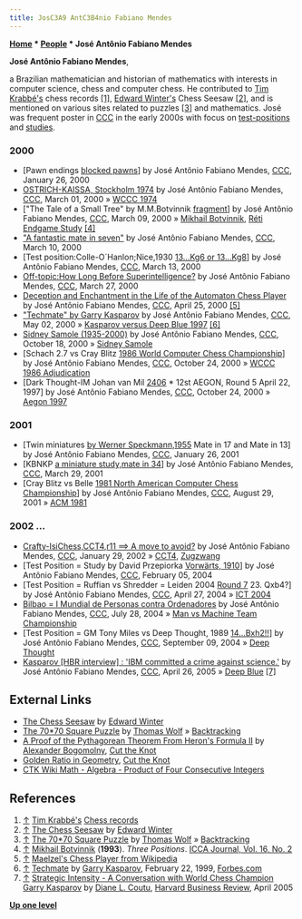 ```yaml
---
title: JosC3A9 AntC3B4nio Fabiano Mendes
---
```

**[Home](Home "Home") \* [People](People "People") \* José Antônio Fabiano Mendes**


**José Antônio Fabiano Mendes**,  

a Brazilian mathematician and historian of mathematics with interests in computer science, chess and computer chess. 
He contributed to [Tim Krabbé's](https://en.wikipedia.org/wiki/Tim_Krabb%C3%A9) chess records <a id="cite-note-1" href="#cite-ref-1">[1]</a>, 
[Edward Winter's](https://en.wikipedia.org/wiki/Edward_Winter_%28chess_historian%29) Chess Seesaw <a id="cite-note-2" href="#cite-ref-2">[2]</a>, 
and is mentioned on various sites related to puzzles <a id="cite-note-3" href="#cite-ref-3">[3]</a> and mathematics. José was frequent poster in [CCC](CCC "CCC") in the early 2000s with focus on [test-positions](Test-Positions "Test-Positions") and [studies](Chess_Problems,_Compositions_and_Studies "Chess Problems, Compositions and Studies").



### 2000


* [Pawn endings [blocked pawns](https://www.stmintz.com/ccc/index.php?id=92283)] by José Antônio Fabiano Mendes, [CCC](CCC "CCC"), January 26, 2000
* [OSTRICH-KAISSA, Stockholm 1974](https://www.stmintz.com/ccc/index.php?id=99672) by José Antônio Fabiano Mendes, [CCC](CCC "CCC"), March 01, 2000 » [WCCC 1974](WCCC_1974 "WCCC 1974")
* ["The Tale of a Small Tree" by M.M.Botvinnik [fragment](https://www.stmintz.com/ccc/index.php?id=101063)] by José Antônio Fabiano Mendes, [CCC](CCC "CCC"), March 09, 2000 » [Mikhail Botvinnik](Mikhail_Botvinnik "Mikhail Botvinnik"), [Réti Endgame Study](R%C3%A9ti_Endgame_Study "Réti Endgame Study") <a id="cite-note-4" href="#cite-ref-4">[4]</a>
* ["A fantastic mate in seven"](https://www.stmintz.com/ccc/index.php?id=101232) by José Antônio Fabiano Mendes, [CCC](CCC "CCC"), March 10, 2000
* [Test position:Colle-O´Hanlon;Nice,1930 [13...Kg6 or 13...Kg8](https://www.stmintz.com/ccc/index.php?id=101714)] by José Antônio Fabiano Mendes, [CCC](CCC "CCC"), March 13, 2000
* [Off-topic:How Long Before Superintelligence?](https://www.stmintz.com/ccc/index.php?id=103584) by José Antônio Fabiano Mendes, [CCC](CCC "CCC"), March 27, 2000
* [Deception and Enchantment in the Life of the Automaton Chess Player](https://www.stmintz.com/ccc/index.php?id=107742) by José Antônio Fabiano Mendes, [CCC](CCC "CCC"), April 25, 2000 <a id="cite-note-5" href="#cite-ref-5">[5]</a>
* ["Techmate" by Garry Kasparov](https://www.stmintz.com/ccc/index.php?id=108799) by José Antônio Fabiano Mendes, [CCC](CCC "CCC"), May 02, 2000 » [Kasparov versus Deep Blue 1997](Kasparov_versus_Deep_Blue_1997 "Kasparov versus Deep Blue 1997") <a id="cite-note-6" href="#cite-ref-6">[6]</a>
* [Sidney Samole (1935-2000)](https://www.stmintz.com/ccc/index.php?id=133725) by José Antônio Fabiano Mendes, [CCC](CCC "CCC"), October 18, 2000 » [Sidney Samole](Sidney_Samole "Sidney Samole")
* [Schach 2.7 vs Cray Blitz [1986 World Computer Chess Championship](https://www.stmintz.com/ccc/index.php?id=134782)] by José Antônio Fabiano Mendes, [CCC](CCC "CCC"), October 24, 2000 » [WCCC 1986 Adjudication](WCCC_1986#Adjudication "WCCC 1986")
* [Dark Thought-IM Johan van Mil [2406](https://www.stmintz.com/ccc/index.php?id=137268) \* 12st AEGON, Round 5 April 22, 1997] by José Antônio Fabiano Mendes, [CCC](CCC "CCC"), October 24, 2000 » [Aegon 1997](Aegon_1997 "Aegon 1997")


### 2001


* [Twin miniatures [by Werner Speckmann,1955](https://www.stmintz.com/ccc/index.php?id=152066) Mate in 17 and Mate in 13] by José Antônio Fabiano Mendes, [CCC](CCC "CCC"), January 26, 2001
* [KBNKP [a miniature study,mate in 34](https://www.stmintz.com/ccc/index.php?id=160748)] by José Antônio Fabiano Mendes, [CCC](CCC "CCC"), March 29, 2001
* [Cray Blitz vs Belle [1981 North American Computer Chess Championship](https://www.stmintz.com/ccc/index.php?id=186117)] by José Antônio Fabiano Mendes, [CCC](CCC "CCC"), August 29, 2001 » [ACM 1981](ACM_1981 "ACM 1981")


### 2002 ...


* [Crafty-IsiChess,CCT4,r11 ==> A move to avoid?](https://www.stmintz.com/ccc/index.php?id=210702) by José Antônio Fabiano Mendes, [CCC](CCC "CCC"), January 29, 2002 » [CCT4](CCT4 "CCT4"), [Zugzwang](Zugzwang "Zugzwang")
* [Test Position = Study by David Przepiorka [Vorwärts, 1910](https://www.stmintz.com/ccc/index.php?id=347351)] by José Antônio Fabiano Mendes, [CCC](CCC "CCC"), February 05, 2004
* [Test Position = Ruffian vs Shredder = Leiden 2004 [Round 7](https://www.stmintz.com/ccc/index.php?id=361952) 23. Qxb4?] by José Antônio Fabiano Mendes, [CCC](CCC "CCC"), April 27, 2004 » [ICT 2004](ICT_2004 "ICT 2004")
* [Bilbao = I Mundial de Personas contra Ordenadores](https://www.stmintz.com/ccc/index.php?id=379472) by José Antônio Fabiano Mendes, [CCC](CCC "CCC"), July 28, 2004 » [Man vs Machine Team Championship](Man_vs_Machine_Team_Championship "Man vs Machine Team Championship")
* [Test Position = GM Tony Miles vs Deep Thought, 1989 [14...Bxh2!!](https://www.stmintz.com/ccc/index.php?id=386936)] by José Antônio Fabiano Mendes, [CCC](CCC "CCC"), September 09, 2004 » [Deep Thought](Deep_Thought "Deep Thought")
* [Kasparov [HBR interview] : 'IBM committed a crime against science.'](https://www.stmintz.com/ccc/index.php?id=422970) by José Antônio Fabiano Mendes, [CCC](CCC "CCC"), April 26, 2005 » [Deep Blue](Deep_Blue "Deep Blue") <a id="cite-note-7" href="#cite-ref-7">[7]</a>


## External Links


* [The Chess Seesaw](http://www.chesshistory.com/winter/extra/seesaw.html) by [Edward Winter](https://en.wikipedia.org/wiki/Edward_Winter_%28chess_historian%29)
* [The 70\*70 Square Puzzle](http://home.datacomm.ch/t_wolf/tw/misc/squares.html) by [Thomas Wolf](http://home.datacomm.ch/t_wolf/) » [Backtracking](Backtracking "Backtracking")
* [A Proof of the Pythagorean Theorem From Heron's Formula II](http://www.cut-the-knot.org/pythagoras/herons2.shtml) by [Alexander Bogomolny](http://www.cut-the-knot.org/index.shtml), [Cut the Knot](http://www.cut-the-knot.org/manifesto/index.shtml)
* [Golden Ratio in Geometry](http://www.cut-the-knot.org/do_you_know/GoldenRatio.shtml), [Cut the Knot](http://www.cut-the-knot.org/manifesto/index.shtml)
* [CTK Wiki Math - Algebra - Product of Four Consecutive Integers](http://www.cut-the-knot.org/wiki-math/index.php?n=Algebra.ProductOfFourConsecutiveIntegers)


## References


1. <a id="cite-ref-1" href="#cite-note-1">↑</a> [Tim Krabbé's](https://en.wikipedia.org/wiki/Tim_Krabb%C3%A9) [Chess records](http://timkr.home.xs4all.nl/records/recordstxt.htm)
2. <a id="cite-ref-2" href="#cite-note-2">↑</a> [The Chess Seesaw](http://www.chesshistory.com/winter/extra/seesaw.html) by [Edward Winter](https://en.wikipedia.org/wiki/Edward_Winter_%28chess_historian%29)
3. <a id="cite-ref-3" href="#cite-note-3">↑</a> [The 70\*70 Square Puzzle](http://home.datacomm.ch/t_wolf/tw/misc/squares.html) by [Thomas Wolf](http://home.datacomm.ch/t_wolf/) » [Backtracking](Backtracking "Backtracking")
4. <a id="cite-ref-4" href="#cite-note-4">↑</a> [Mikhail Botvinnik](Mikhail_Botvinnik "Mikhail Botvinnik") (**1993**). *Three Positions*. [ICCA Journal, Vol. 16, No. 2](ICGA_Journal#16_2 "ICGA Journal")
5. <a id="cite-ref-5" href="#cite-note-5">↑</a> [Maelzel's Chess Player from Wikipedia](https://en.wikipedia.org/wiki/Maelzel%27s_Chess_Player)
6. <a id="cite-ref-6" href="#cite-note-6">↑</a> [Techmate](http://www.forbes.com/asap/1999/0222/071.html) by [Garry Kasparov](https://en.wikipedia.org/wiki/Garry_Kasparov), February 22, 1999, [Forbes.com](https://en.wikipedia.org/wiki/Forbes)
7. <a id="cite-ref-7" href="#cite-note-7">↑</a> [Strategic Intensity - A Conversation with World Chess Champion Garry Kasparov](http://hbr.org/2005/04/strategic-intensity/ar/1) by [Diane L. Coutu](http://www.linkedin.com/pub/diane-coutu/9/111/67a), [Harvard Business Review](https://en.wikipedia.org/wiki/Harvard_Business_Review), April 2005

**[Up one level](People "People")**







 
